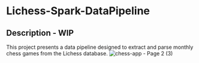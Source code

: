 # Lichess-Spark-DataPipeline

## Description - WIP
This project presents a data pipeline designed to extract and parse monthly chess games from the Lichess database.
![chess-app - Page 2 (3)](https://github.com/hieuimba/Lichess-Spark-DataPipeline/assets/89481020/1ea09574-6eea-4777-8460-1e9942227e24)
